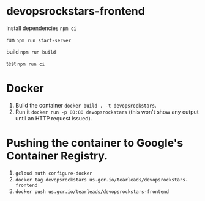 # devopsrockstars-frontend

install dependencies `npm ci`

run `npm run start-server`

build `npm run build`

test `npm run ci`

# Docker

1. Build the container `docker build . -t devopsrockstars`.
2. Run it `docker run -p 80:80 devopsrockstars` (this won't show any output until an HTTP request issued).

# Pushing the container to Google's Container Registry.

1. `gcloud auth configure-docker`
2. `docker tag devopsrockstars us.gcr.io/tearleads/devopsrockstars-frontend`
3. `docker push us.gcr.io/tearleads/devopsrockstars-frontend`